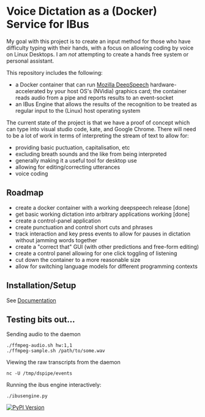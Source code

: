 # Voice Dictation as a (Docker) Service for IBus

My goal with this project is to create an input method for those who
have difficulty typing with their hands, with a focus on allowing
coding by voice on Linux Desktops. I am *not* attempting to create a
hands free system or personal assistant.

This repository includes the following:

* a Docker container that can run [Mozilla DeepSpeech](https://github.com/mozilla/DeepSpeech) hardware-accelerated by your
  host OS's (NVidia) graphics card; the container reads audio from a pipe and
  reports results to an event-socket
* an IBus Engine that allows the results of the recognition to be treated as
  regular input to the (Linux) host operating system

The current state of the project is that we have a proof of concept
which can type into visual studio code, kate, and Google Chrome. There will need to be a lot of
work in terms of interpreting the stream of text to allow for:

* providing basic puctuation, capitalisation, etc
* excluding breath sounds and the like from being interpreted
* generally making it a useful tool for desktop use
* allowing for editing/correcting utterances
* voice coding

## Roadmap

* create a docker container with a working deepspeech release [done]
* get basic working dictation into arbitrary applications working [done]
* create a control-panel application
* create punctuation and control short cuts and phrases
* track interaction and key press events to allow for pauses in dictation 
  without jamming words together
* create a "correct that" GUI (with other predictions and free-form editing)
* create a control panel allowing for one click toggling of listening
* cut down the container to a more reasonable size
* allow for switching language models for different programming contexts

## Installation/Setup

See [Documentation](./docs/installation.rst)

## Testing bits out...

Sending audio to the daemon
```
./ffmpeg-audio.sh hw:1,1
./ffmpeg-sample.sh /path/to/some.wav
```
Viewing the raw transcripts from the daemon
```
nc -U /tmp/dspipe/events
```
Running the ibus engine interactively:
```
./ibusengine.py
```
[![PyPI Version](https://img.shields.io/pypi/v/recogpipe.svg)](https://pypi.python.org/pypi/recogpipe)



